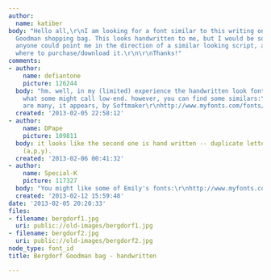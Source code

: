 ```yaml
---
author:
  name: katiber
body: "Hello all,\r\nI am looking for a font similar to this writing on a 2012 Bergdorf
  Goodman shopping bag. This looks handwritten to me, but I would be so grateful if
  anyone could point me in the direction of a similar looking script, and if possible
  where to purchase/download it.\r\n\r\nThanks!"
comments:
- author:
    name: defiantone
    picture: 126244
  body: "hm. well, in my (limited) experience the handwritten look fonts tend to be
    what some might call low-end. however, you can find some similars:\r\n\r\n[img:sites/default/files/old-images/snap_6381.png]\r\nhttp://www.ffonts.net/MoiNonPlus.font\r\n\r\nthere
    are many, it appears, by Softmaker\r\nhttp://www.myfonts.com/fonts/softmaker/claude-handwriting/"
  created: '2013-02-05 22:58:12'
- author:
    name: DPape
    picture: 109811
  body: it looks like the second one is hand written -- duplicate letters are different
    (a,p,y).
  created: '2013-02-06 00:41:32'
- author:
    name: Special-K
    picture: 117327
  body: "You might like some of Emily's fonts:\r\nhttp://www.myfonts.com/person/Emily_Conners/"
  created: '2013-02-12 15:59:48'
date: '2013-02-05 20:20:33'
files:
- filename: bergdorf1.jpg
  uri: public://old-images/bergdorf1.jpg
- filename: bergdorf2.jpg
  uri: public://old-images/bergdorf2.jpg
node_type: font_id
title: Bergdorf Goodman bag - handwritten

---
```

